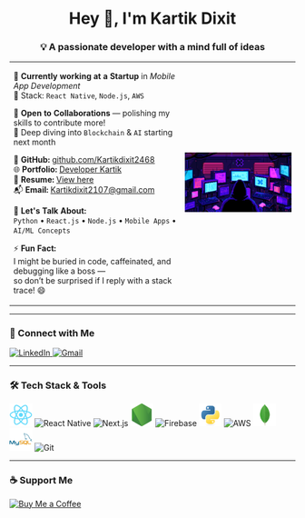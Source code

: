 <h1 align="center">Hey 👋, I'm Kartik Dixit</h1>
<h3 align="center">💡 A passionate developer with a mind full of ideas</h3>

<table>
  <tr>
    <td width="60%">
      
🚀 **Currently working at a Startup** in *Mobile App Development*  
🔧 Stack: `React Native`, `Node.js`, `AWS`

🤝 **Open to Collaborations** — polishing my skills to contribute more!  
🌱 Deep diving into `Blockchain` & `AI` starting next month  

🔗 **GitHub:** [github.com/Kartikdixit2468](https://github.com/Kartikdixit2468)  
🌐 **Portfolio:** [Developer Kartik](https://kartikdixit.vercel.app/)  
📄 **Resume:** [View here](https://drive.google.com/file/d/19X42aVLFpZ8tCKukpA3h_m_r1V0CXauQ/view?usp=drive_link)  
📬 **Email:** [Kartikdixit2107@gmail.com](mailto:Kartikdixit2107@gmail.com)

💬 **Let's Talk About:**  
`Python` • `React.js` • `Node.js` • `Mobile Apps` • `AI/ML Concepts`

⚡ **Fun Fact:**  
I might be buried in code, caffeinated, and debugging like a boss —  
so don’t be surprised if I reply with a stack trace! 😄

  </td>
  <td>
    <img src="https://github.com/Kartikdixit2468/Kartikdixit2468/blob/main/programmer_1.gif?raw=true" alt="kartikdixit" width="100%"/>
  </td>
  </tr>
</table>

---

### 🔗 Connect with Me

<p align="left">
  <a href="https://linkedin.com/in/kartik-dixit-650b60260" target="_blank">
    <img src="https://cdn.jsdelivr.net/gh/devicons/devicon/icons/linkedin/linkedin-original.svg" width="40" height="40" alt="LinkedIn"/>
  </a>
  <a href="mailto:Kartikdixit2107@gmail.com" target="_blank">
    <img src="https://upload.wikimedia.org/wikipedia/commons/4/4e/Gmail_Icon.png" width="40" height="40" alt="Gmail"/>
  </a>
</p>

---

### 🛠️ Tech Stack & Tools

<p align="left">
  <img src="https://raw.githubusercontent.com/devicons/devicon/master/icons/react/react-original.svg" width="40" height="40" alt="React" />
  <img src="https://reactnative.dev/img/header_logo.svg" width="40" height="40" alt="React Native" />
  <img src="https://cdn.jsdelivr.net/gh/devicons/devicon/icons/nextjs/nextjs-original.svg" width="40" height="40" alt="Next.js" />
  <img src="https://raw.githubusercontent.com/devicons/devicon/master/icons/nodejs/nodejs-original.svg" width="40" height="40" alt="Node.js" />
  <img src="https://www.vectorlogo.zone/logos/firebase/firebase-icon.svg" width="40" height="40" alt="Firebase" />
  <img src="https://raw.githubusercontent.com/devicons/devicon/master/icons/python/python-original.svg" width="40" height="40" alt="Python" />
  <img src="https://cdn.jsdelivr.net/gh/devicons/devicon/icons/amazonwebservices/amazonwebservices-original.svg" width="40" height="40" alt="AWS" />
  <img src="https://raw.githubusercontent.com/devicons/devicon/master/icons/mongodb/mongodb-original.svg" width="40" height="40" alt="MongoDB" />
  <img src="https://raw.githubusercontent.com/devicons/devicon/master/icons/mysql/mysql-original-wordmark.svg" width="40" height="40" alt="MySQL" />
  <img src="https://www.vectorlogo.zone/logos/git-scm/git-scm-icon.svg" width="40" height="40" alt="Git" />
</p>

---

### ☕ Support Me
<a href="https://www.buymeacoffee.com/kartikdixit" target="_blank">
  <img src="https://cdn.buymeacoffee.com/buttons/v2/default-yellow.png" height="50" width="210" alt="Buy Me a Coffee" />
</a>

<!-- 
<p>&nbsp;
<img align="center" src="https://github-readme-stats.vercel.app/api?username=kartikdixit2468&show_icons=true&locale=en" alt="kartikdixit2468" /></p> 
-->
<!--
**Kartikdixit2468/Kartikdixit2468** is a ✨ _special_ ✨ repository because its `README.md` (this file) appears on your GitHub profile.

Here are some ideas to get you started:

- 🔭 I’m currently working on ...
- 🌱 I’m currently learning ...
- 👯 I’m looking to collaborate on ...
- 🤔 I’m looking for help with ...
- 💬 Ask me about ...
- 📫 How to reach me: ...
- 😄 Pronouns: ...
- ⚡ Fun fact: ...
-->
